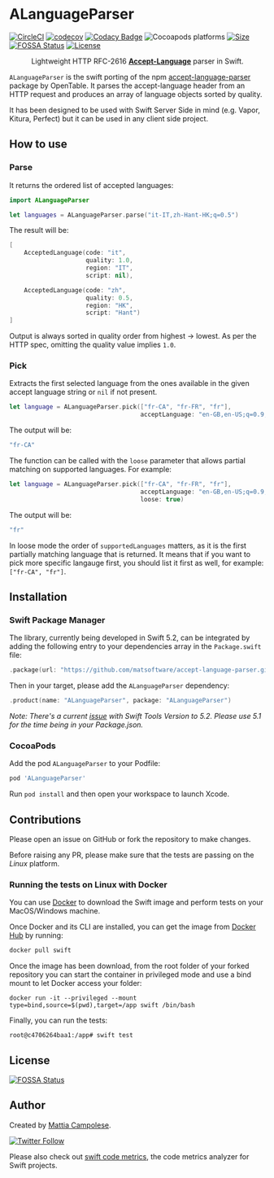 # ALanguageParser

[![CircleCI](https://circleci.com/gh/matsoftware/accept-language-parser.svg?style=shield)](https://circleci.com/gh/matsoftware/accept-language-parser) [![codecov](https://codecov.io/gh/matsoftware/accept-language-parser/branch/master/graph/badge.svg)](https://codecov.io/gh/matsoftware/accept-language-parser) [![Codacy Badge](https://app.codacy.com/project/badge/Grade/ede74115487a4462860e7d7ce9f14db8)](https://www.codacy.com/manual/matsoftware/accept-language-parser?utm_source=github.com&amp;utm_medium=referral&amp;utm_content=matsoftware/accept-language-parser&amp;utm_campaign=Badge_Grade) ![Cocoapods platforms](https://img.shields.io/cocoapods/p/ALanguageParser) [![Size](https://img.shields.io/github/languages/code-size/matsoftware/accept-language-parser)](Size) [![FOSSA Status](https://app.fossa.com/api/projects/git%2Bgithub.com%2Fmatsoftware%2Faccept-language-parser.svg?type=shield)](https://app.fossa.com/projects/git%2Bgithub.com%2Fmatsoftware%2Faccept-language-parser?ref=badge_shield) [![License](https://img.shields.io/badge/license-MIT-blue.svg?x=1)](LICENSE)

<p align="center">
Lightweight HTTP RFC-2616 <b><a href="https://www.w3.org/Protocols/rfc2616/rfc2616-sec14.html#sec14.4" target="_blank">Accept-Language</a></b> parser in Swift.
</p>

`ALanguageParser` is the swift porting of the npm [accept-language-parser](https://github.com/opentable/accept-language-parser) package by OpenTable.  It parses the accept-language header from an HTTP request and produces an array of language objects sorted by quality.

It has been designed to be used with Swift Server Side in mind (e.g. Vapor, Kitura, Perfect) but it can be used in any client side project.

## How to use

### Parse

It returns the ordered list of accepted languages:

```swift
import ALanguageParser

let languages = ALanguageParser.parse("it-IT,zh-Hant-HK;q=0.5")
```

The result will be:
```swift
[
    AcceptedLanguage(code: "it",
                     quality: 1.0,
                     region: "IT",
                     script: nil),

    AcceptedLanguage(code: "zh",
                     quality: 0.5,
                     region: "HK",
                     script: "Hant")
]
```

Output is always sorted in quality order from highest -> lowest. As per the HTTP spec, omitting the quality value implies `1.0`.

### Pick

Extracts the first selected language from the ones available in the given accept language string or `nil` if not present.

```swift
let language = ALanguageParser.pick(["fr-CA", "fr-FR", "fr"],
                                    acceptLanguage: "en-GB,en-US;q=0.9,fr-CA;q=0.7,en;q=0.8")
```

The output will be:
```swift
"fr-CA"
```

The function can be called with the `loose` parameter that allows partial matching on supported languages. For example:

```swift
let language = ALanguageParser.pick(["fr-CA", "fr-FR", "fr"],
                                    acceptLanguage: "en-GB,en-US;q=0.9,fr-CA;q=0.7,en;q=0.8",
                                    loose: true)
```

The output will be:
```swift
"fr"
```

In loose mode the order of `supportedLanguages` matters, as it is the first partially matching language that is returned. It means that if you want to pick more specific langauge first, you should list it first as well, for example: `["fr-CA", "fr"]`.

## Installation

### Swift Package Manager

The library, currently being developed in Swift 5.2, can be integrated by adding the following entry to your dependencies array in the `Package.swift` file:

```swift
.package(url: "https://github.com/matsoftware/accept-language-parser.git", from: "1.0.0")
```

Then in your target, please add the `ALanguageParser` dependency:

```swift
.product(name: "ALanguageParser", package: "ALanguageParser")
```

_Note: There's a current [issue](https://stackoverflow.com/questions/60943858/why-cant-i-use-swiftpm-as-a-dependency-using-swift-package-manager) with Swift Tools Version to 5.2. Please use 5.1 for the time being in your Package.json._

### CocoaPods

Add the pod `ALanguageParser` to your Podfile:

```ruby
pod 'ALanguageParser'
```

Run `pod install` and then open your workspace to launch Xcode.

## Contributions

Please open an issue on GitHub or fork the repository to make changes.

Before raising any PR, please make sure that the tests are passing on the _Linux_ platform. 


### Running the tests on Linux with Docker

You can use [Docker](https://docs.docker.com/get-docker/) to download the Swift image and perform tests on your MacOS/Windows machine.

Once Docker and its CLI are installed, you can get the image from [Docker Hub](https://hub.docker.com/_/swift) by running:

```bash
docker pull swift
```

Once the image has been download, from the root folder of your forked repository you can start the container in privileged mode and use a bind mount to let Docker access your folder:

```
docker run -it --privileged --mount type=bind,source=$(pwd),target=/app swift /bin/bash
```

Finally, you can run the tests:
```
root@c4706264baa1:/app# swift test
```

## License
[![FOSSA Status](https://app.fossa.com/api/projects/git%2Bgithub.com%2Fmatsoftware%2Faccept-language-parser.svg?type=large)](https://app.fossa.com/projects/git%2Bgithub.com%2Fmatsoftware%2Faccept-language-parser?ref=badge_large)

## Author

Created by [Mattia Campolese](https://www.linkedin.com/in/matcamp/).

[![Twitter Follow](https://img.shields.io/twitter/follow/matsoftware?style=social)](https://twitter.com/matsoftware)

Please also check out [swift code metrics](https://github.com/matsoftware/swift-code-metrics), the code metrics analyzer for Swift projects.